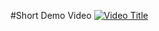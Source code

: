 #Short Demo Video
[![Video Title](https://img.youtube.com/vi/7hwCuTGAFZ8/0.jpg)](https://www.youtube.com/watch?v=7hwCuTGAFZ8)
